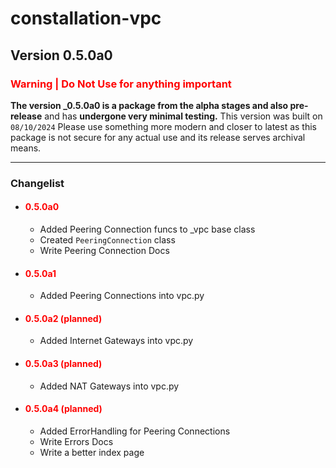 # constallation-vpc
## Version 0.5.0a0
### **<span style="color:red;">Warning | Do Not Use for anything important</span>**
**The version _0.5.0a0 is a package from the alpha stages and also pre-release** and has **undergone very minimal testing.** This version was built on `08/10/2024` Please use something more modern and closer to latest as this package is not secure for any actual use and its release serves archival means. 

***
### Changelist
- #### **<span style="color:red;">0.5.0a0</span>**
  - Added Peering Connection funcs to _vpc base class
  - Created `PeeringConnection` class
  - Write Peering Connection Docs
- #### **<span style="color:red;">0.5.0a1</span>**
  - Added Peering Connections into vpc.py
- #### **<span style="color:red;">0.5.0a2 (planned)</span>**
  - Added Internet Gateways into vpc.py
- #### **<span style="color:red;">0.5.0a3 (planned)</span>**
  - Added NAT Gateways into vpc.py
- #### **<span style="color:red;">0.5.0a4 (planned)</span>**
  - Added ErrorHandling for Peering Connections
  - Write Errors Docs
  - Write a better index page